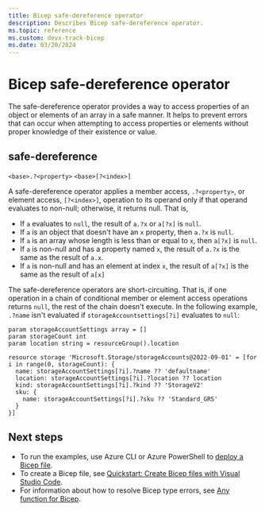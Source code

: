 ```yaml
---
title: Bicep safe-dereference operator
description: Describes Bicep safe-dereference operator.
ms.topic: reference
ms.custom: devx-track-bicep
ms.date: 03/20/2024
---
```


# Bicep safe-dereference operator

The safe-dereference operator provides a way to access properties of an object or elements of an array in a safe manner. It helps to prevent errors that can occur when attempting to access properties or elements without proper knowledge of their existence or value.

## safe-dereference

`<base>.?<property>`
`<base>[?<index>]`

A safe-dereference operator applies a member access, `.?<property>`, or element access, `[?<index>]`, operation to its operand only if that operand evaluates to non-null; otherwise, it returns null. That is,

- If `a` evaluates to `null`, the result of `a.?x` or `a[?x]` is `null`.
- If `a` is an object that doesn't have an `x` property, then `a.?x` is `null`.
- If `a` is an array whose length is less than or equal to `x`, then `a[?x]` is `null`.
- If `a` is non-null and has a property named `x`, the result of `a.?x` is the same as the result of `a.x`.
- If `a` is non-null and has an element at index `x`, the result of `a[?x]` is the same as the result of `a[x]`

The safe-dereference operators are short-circuiting. That is, if one operation in a chain of conditional member or element access operations returns `null`, the rest of the chain doesn't execute. In the following example, `.?name` isn't evaluated if `storageAccountsettings[?i]` evaluates to `null`:

```bicep
param storageAccountSettings array = []
param storageCount int
param location string = resourceGroup().location

resource storage 'Microsoft.Storage/storageAccounts@2022-09-01' = [for i in range(0, storageCount): {
  name: storageAccountSettings[?i].?name ?? 'defaultname'
  location: storageAccountSettings[?i].?location ?? location
  kind: storageAccountSettings[?i].?kind ?? 'StorageV2'
  sku: {
    name: storageAccountSettings[?i].?sku ?? 'Standard_GRS'
  }
}]

```

## Next steps

- To run the examples, use Azure CLI or Azure PowerShell to [deploy a Bicep file](./quickstart-create-bicep-use-visual-studio-code.md#deploy-the-bicep-file).
- To create a Bicep file, see [Quickstart: Create Bicep files with Visual Studio Code](./quickstart-create-bicep-use-visual-studio-code.md).
- For information about how to resolve Bicep type errors, see [Any function for Bicep](./bicep-functions-any.md).
